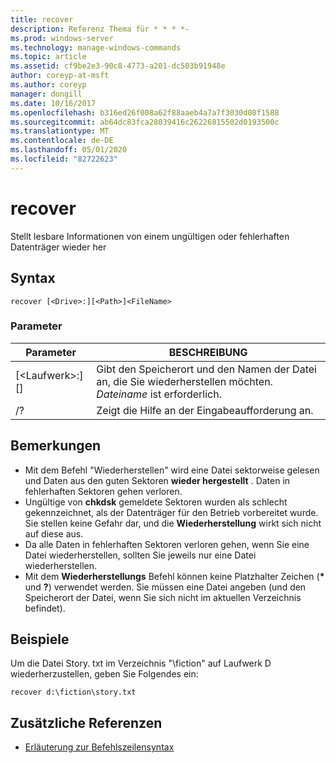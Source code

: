 ```yaml
---
title: recover
description: Referenz Thema für * * * *-
ms.prod: windows-server
ms.technology: manage-windows-commands
ms.topic: article
ms.assetid: cf9be2e3-90c8-4773-a201-dc503b91948e
author: coreyp-at-msft
ms.author: coreyp
manager: dongill
ms.date: 10/16/2017
ms.openlocfilehash: b316ed26f008a62f88aaeb4a7a7f3030d08f1588
ms.sourcegitcommit: ab64dc83fca28039416c26226815502d0193500c
ms.translationtype: MT
ms.contentlocale: de-DE
ms.lasthandoff: 05/01/2020
ms.locfileid: "82722623"
---
```

# <a name="recover"></a>recover



Stellt lesbare Informationen von einem ungültigen oder fehlerhaften Datenträger wieder her



## <a name="syntax"></a>Syntax

```
recover [<Drive>:][<Path>]<FileName>
```

### <a name="parameters"></a>Parameter

|           Parameter           |                                          BESCHREIBUNG                                          |
|-------------------------------|-----------------------------------------------------------------------------------------------|
| [\<Laufwerk>:] [<Path>]<FileName> | Gibt den Speicherort und den Namen der Datei an, die Sie wiederherstellen möchten. *Dateiname* ist erforderlich. |
|              /?               |                             Zeigt die Hilfe an der Eingabeaufforderung an.                              |

## <a name="remarks"></a>Bemerkungen

-   Mit dem Befehl "Wiederherstellen" wird eine Datei sektorweise gelesen und Daten aus den guten Sektoren **wieder hergestellt** . Daten in fehlerhaften Sektoren gehen verloren.
-   Ungültige von **chkdsk** gemeldete Sektoren wurden als schlecht gekennzeichnet, als der Datenträger für den Betrieb vorbereitet wurde. Sie stellen keine Gefahr dar, und die **Wiederherstellung** wirkt sich nicht auf diese aus.
-   Da alle Daten in fehlerhaften Sektoren verloren gehen, wenn Sie eine Datei wiederherstellen, sollten Sie jeweils nur eine Datei wiederherstellen.
-   Mit dem **Wiederherstellungs** Befehl können keine Platzhalter Zeichen (**&#42;** und **?**) verwendet werden. Sie müssen eine Datei angeben (und den Speicherort der Datei, wenn Sie sich nicht im aktuellen Verzeichnis befindet).

## <a name="examples"></a>Beispiele

Um die Datei Story. txt im Verzeichnis "\fiction" auf Laufwerk D wiederherzustellen, geben Sie Folgendes ein:
```
recover d:\fiction\story.txt 
```

## <a name="additional-references"></a>Zusätzliche Referenzen

- [Erläuterung zur Befehlszeilensyntax](command-line-syntax-key.md)